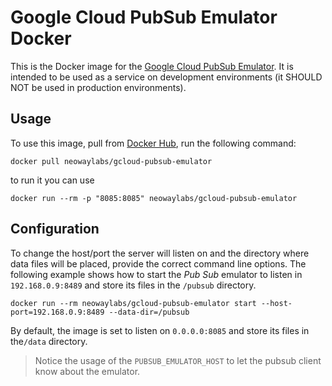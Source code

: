 # Google Cloud PubSub Emulator Docker
This is the Docker image for the [Google Cloud PubSub Emulator](https://cloud.google.com/sdk/gcloud/reference/beta/emulators/pubsub/). It is intended to be used as a service on development environments (it SHOULD NOT be used in production environments).

## Usage
To use this image, pull from [Docker Hub](https://hub.docker.com/r/neowaylabs/gcloud-pubsub-emulator/), run the following command:

```
docker pull neowaylabs/gcloud-pubsub-emulator
```

to run it you can use

    docker run --rm -p "8085:8085" neowaylabs/gcloud-pubsub-emulator

## Configuration
To change the host/port the server will listen on and the directory where data files will be placed, provide the correct command line options.
The following example shows how to start the *Pub Sub* emulator to listen in `192.168.0.9:8489` and store its files in the `/pubsub` directory.

    docker run --rm neowaylabs/gcloud-pubsub-emulator start --host-port=192.168.0.9:8489 --data-dir=/pubsub

By default, the image is set to listen on `0.0.0.0:8085` and store its files in the`/data` directory.

> Notice the usage of the `PUBSUB_EMULATOR_HOST` to let the pubsub client know about the emulator.